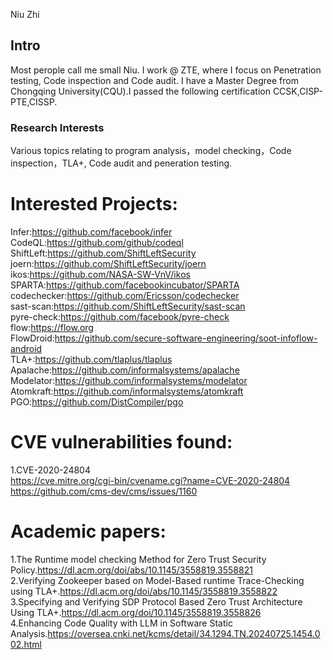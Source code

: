 
Niu Zhi 

## Intro

Most perople call me small Niu. I work @ ZTE, where I focus on Penetration testing, Code inspection and Code audit.
I have a Master Degree from Chongqing University(CQU).I passed the following certification CCSK,CISP-PTE,CISSP.

### Research Interests

Various topics relating to program analysis，model checking，Code inspection，TLA+, Code audit and peneration testing.

# Interested Projects:

Infer:https://github.com/facebook/infer  
CodeQL:https://github.com/github/codeql  
ShiftLeft:https://github.com/ShiftLeftSecurity  
joern:https://github.com/ShiftLeftSecurity/joern  
ikos:https://github.com/NASA-SW-VnV/ikos  
SPARTA:https://github.com/facebookincubator/SPARTA  
codechecker:https://github.com/Ericsson/codechecker  
sast-scan:https://github.com/ShiftLeftSecurity/sast-scan  
pyre-check:https://github.com/facebook/pyre-check  
flow:https://flow.org  
FlowDroid:https://github.com/secure-software-engineering/soot-infoflow-android  
TLA+:https://github.com/tlaplus/tlaplus
Apalache:https://github.com/informalsystems/apalache
Modelator:https://github.com/informalsystems/modelator
Atomkraft:https://github.com/informalsystems/atomkraft
PGO:https://github.com/DistCompiler/pgo

# CVE vulnerabilities found:

1.CVE-2020-24804   
https://cve.mitre.org/cgi-bin/cvename.cgi?name=CVE-2020-24804
https://github.com/cms-dev/cms/issues/1160

# Academic papers:
1.The Runtime model checking Method for Zero Trust Security Policy.https://dl.acm.org/doi/abs/10.1145/3558819.3558821  
2.Verifying Zookeeper based on Model-Based runtime Trace-Checking using TLA+.https://dl.acm.org/doi/abs/10.1145/3558819.3558822  
3.Specifying and Verifying SDP Protocol Based Zero Trust Architecture Using TLA+.https://dl.acm.org/doi/10.1145/3558819.3558826  
4.Enhancing Code Quality with LLM in Software Static Analysis.https://oversea.cnki.net/kcms/detail/34.1294.TN.20240725.1454.002.html 
